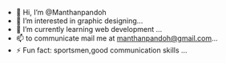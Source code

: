 - 👋 Hi, I’m @Manthanpandoh
- 👀 I’m interested in graphic designing...
- 🌱 I’m currently learning web development ...
- 📫 to communicate mail me at manthanpandoh@gmail.com...
- ⚡ Fun fact: sportsmen,good communication skills ...

<!---
Manthanpandoh/Manthanpandoh is a ✨ special ✨ repository because its `README.md` (this file) appears on your GitHub profile.
You can click the Preview link to take a look at your changes.
--->
